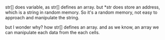 
str[] does variable, as str[] defines an array.
but *str does store an address, which is a string in random memory. So it's a random memory, not easy to approach and manipulate the string.

but I wonder why?
how str[] defines an array. and as we know, an array we can manipulate each data from the each cells.

